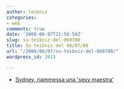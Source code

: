 ```yaml
---
author: leibniz
categories:
- web
comments: true
date: '2008-06-07T21:56:58Z'
slug: su-teibniz-del-060708
title: Su teibniz del 06/07/08
url: "/2008/06/07/su-teibniz-del-060708/"
wordpress_id: 2815

---
```

* [Sydney, riammessa una 'sexy maestra'](https://feeds.feedburner.com/~r/teibniz/~3/306936296/37537807)


